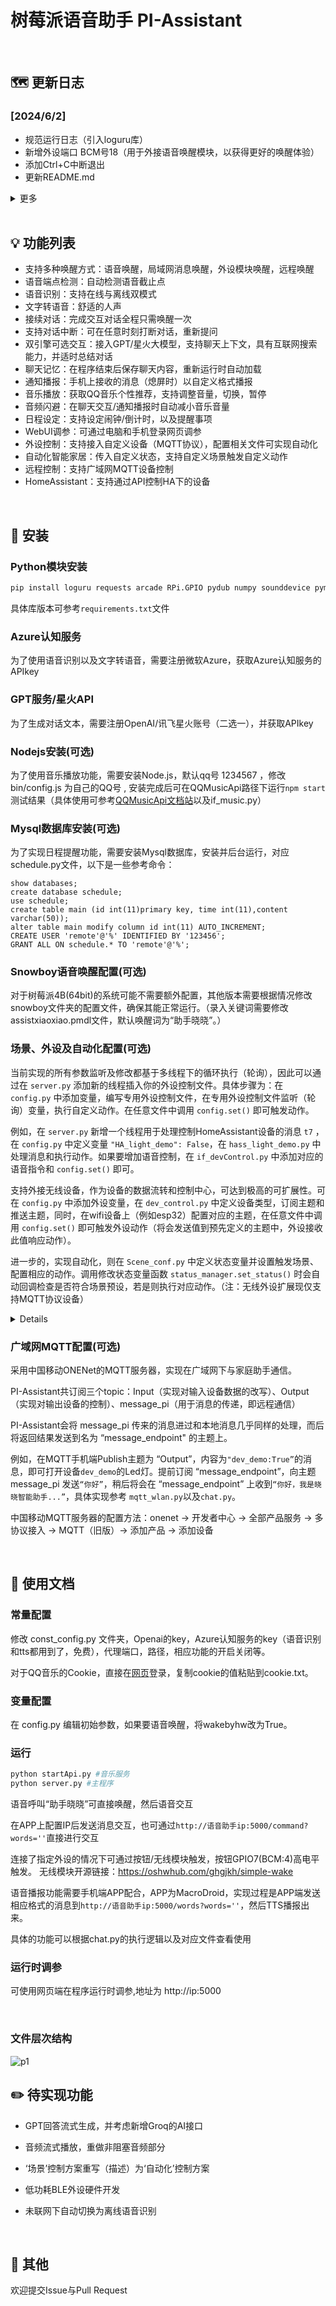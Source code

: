 
# 树莓派语音助手 PI-Assistant

<br>

## 🗺️ 更新日志

### [2024/6/2]

- 规范运行日志（引入loguru库）
- 新增外设端口 BCM号18（用于外接语音唤醒模块，以获得更好的唤醒体验）
- 添加Ctrl+C中断退出
- 更新README.md

<details>

<summary>更多</summary>

### [2024/5/13]

- 增加HomeAssistant设备控制，利用HA的API实现了对其下设备的控制，并提供了一个基本示例
- 修改了文档中对场景、外设及自动化部分的语言描述，更清晰易懂


### [2024/3/12]

- 增加广域网控制支持，采用MQTT协议，实现广域网下的设备控制，消息传递
- 完善WebUI，增加快捷命令，增加回复窗口
- 完善星火API，相比GPT可能会有更好的体验
- 星火版本指向3.5，GPT版本改指向GPT-4-turbo-preview
- 适配新版本DDG搜索
- 增强设备控制通用性和稳定性，完善场景逻辑
- 删除早期APP，统一采用Web控制
- 添加requirements.txt，列出运行版本号



### [2024/2/3]

- 支持局域网外设控制（MQTT）
- 优化场景类、配置类、状态类结构
- 最小化程序支持在PC（win10）运行
- 简化代码,删除音乐模块的自动获取Cookie功能

  
### [2024/1/8]

- 解决duckduckgo联网搜索失效的问题（注意及时升级ddg库）

### [2023/12/29]

- 已支持WebUI调参，可调参数可自由选择
- 已支持讯飞星火大模型API
- 优化场景配置代码

</details>
<br>

## 💡 功能列表

- 支持多种唤醒方式：语音唤醒，局域网消息唤醒，外设模块唤醒，远程唤醒
- 语音端点检测：自动检测语音截止点
- 语音识别：支持在线与离线双模式
- 文字转语音：舒适的人声
- 接续对话：完成交互对话全程只需唤醒一次
- 支持对话中断：可在任意时刻打断对话，重新提问
- 双引擎可选交互：接入GPT/星火大模型，支持聊天上下文，具有互联网搜索能力，并适时总结对话
- 聊天记忆：在程序结束后保存聊天内容，重新运行时自动加载
- 通知播报：手机上接收的消息（熄屏时）以自定义格式播报
- 音乐播放：获取QQ音乐个性推荐，支持调整音量，切换，暂停
- 音频闪避：在聊天交互/通知播报时自动减小音乐音量
- 日程设定：支持设定闹钟/倒计时，以及提醒事项
- WebUI调参：可通过电脑和手机登录网页调参
- 外设控制：支持接入自定义设备（MQTT协议），配置相关文件可实现自动化
- 自动化智能家居：传入自定义状态，支持自定义场景触发自定义动作
- 远程控制：支持广域网MQTT设备控制
- HomeAssistant：支持通过API控制HA下的设备
<br>

## 🎁 安装

### Python模块安装

```bash
pip install loguru requests arcade RPi.GPIO pydub numpy sounddevice pymysql cn2an duckduckgo_search flask SpeechRecognition openai pyaudio websocket-client paho-mqtt 
```

具体库版本可参考```requirements.txt```文件

### Azure认知服务

为了使用语音识别以及文字转语音，需要注册微软Azure，获取Azure认知服务的APIkey

### GPT服务/星火API

为了生成对话文本，需要注册OpenAI/讯飞星火账号（二选一），并获取APIkey

### Nodejs安装(可选)

为了使用音乐播放功能，需要安装Node.js，默认qq号 1234567 ，修改 bin/config.js 为自己的QQ号 , 安装完成后可在QQMusicApi路径下运行```npm start``` 测试结果（具体使用可参考[QQMusicApi文档站](https://jsososo.github.io/QQMusicApi/#/?id=qqmusicapi)以及if_music.py）

### Mysql数据库安装(可选)

为了实现日程提醒功能，需要安装Mysql数据库，安装并后台运行，对应schedule.py文件，以下是一些参考命令：

```mysql
show databases;
create database schedule;
use schedule;
create table main (id int(11)primary key, time int(11),content varchar(50));
alter table main modify column id int(11) AUTO_INCREMENT;
CREATE USER 'remote'@'%' IDENTIFIED BY '123456';
GRANT ALL ON schedule.* TO 'remote'@'%';
```

### Snowboy语音唤醒配置(可选)

对于树莓派4B(64bit)的系统可能不需要额外配置，其他版本需要根据情况修改snowboy文件夹的配置文件，确保其能正常运行。（录入关键词需要修改assistxiaoxiao.pmdl文件，默认唤醒词为“助手晓晓”。）


### 场景、外设及自动化配置(可选)

当前实现的所有参数监听及修改都基于多线程下的循环执行（轮询），因此可以通过在 ```server.py``` 添加新的线程插入你的外设控制文件。具体步骤为：在 ```config.py``` 中添加变量，编写专用外设控制文件，在专用外设控制文件监听（轮询）变量，执行自定义动作。在任意文件中调用 ```config.set()``` 即可触发动作。

例如，在 ```server.py``` 新增一个线程用于处理控制HomeAssistant设备的消息 ```t7``` ，在 ```config.py``` 中定义变量 ```"HA_light_demo": False```，在 ```hass_light_demo.py``` 中处理消息和执行动作。如果要增加语音控制，在 ```if_devControl.py``` 中添加对应的语音指令和 ```config.set()``` 即可。

支持外接无线设备，作为设备的数据流转和控制中心，可达到极高的可扩展性。可在 ```config.py``` 中添加外设变量，在 ```dev_control.py``` 中定义设备类型，订阅主题和推送主题，同时，在wifi设备上（例如esp32）配置对应的主题，在任意文件中调用 ```config.set()``` 即可触发外设动作（将会发送值到预先定义的主题中，外设接收此值响应动作）。

进一步的，实现自动化，则在 ```Scene_conf.py``` 中定义状态变量并设置触发场景、配置相应的动作。调用修改状态变量函数 ```status_manager.set_status()``` 时会自动回调检查是否符合场景预设，若是则执行对应动作。（注：无线外设扩展现仅支持MQTT协议设备）

<details>
<br>
外设通讯协议为MQTT，在树莓派上安装mosquito服务器，用户名和密码分别设置为 pi，123456。配置参考如下：

/etc/mosquitto/mosquitto.conf

```
listener 1883
allow_anonymous false
password_file /etc/mosquitto/passwd
```

设备分为输入设备（如传感器）和输出设备（如开关），以下描述了外设控制的两种数据流动：

- 输入设备（传感器）数据→状态管理器→场景管理器→配置管理器→输出设备（开关、灯）

此控制方案用于自动化控制，传感器的值会改变状态管理器的状态量，进而触发场景检测，满足对应场景后调用配置管理器的接口，控制设备。

- 控制命令（语音）→配置管理器→输出设备（开关、灯）

此控制方案用于手动控制，通过文字指令或语音指令直接修改配置管理器的变量，控制设备。

外设控制配置文件包括以下几个文件：```dev_control.py```(定义所有设备) ,```config.py```（定义输出设备） ,```Scene_conf.py```(定义输入设备以及场景)

文件中提供了一个示例，```sensor_demo```为输入设备，```dev_demo```作为输出设备，当```sensor_demo```发送```True（False）```时，```dev_demo```点亮（关闭）板载LED。硬件采用Esp32，相关的硬件代码提供在```mqtt_demo```文件夹。

代码设计有反馈机制，输出设备在接收到信息后需要有ACK，否则树莓派会认为此次控制不成功。
</details>

### 广域网MQTT配置(可选)

采用中国移动ONENet的MQTT服务器，实现在广域网下与家庭助手通信。

PI-Assistant共订阅三个topic：Input（实现对输入设备数据的改写）、Output（实现对输出设备的控制）、message_pi（用于消息的传递，即远程通信）

PI-Assistant会将 message_pi 传来的消息进过和本地消息几乎同样的处理，而后将返回结果发送到名为 “message_endpoint" 的主题上。

例如，在MQTT手机端Publish主题为 “Output”，内容为```"dev_demo:True”```的消息，即可打开设备```dev_demo```的Led灯。提前订阅 “message_endpoint”，向主题 message_pi 发送```“你好”```，稍后将会在 “message_endpoint” 上收到```“你好，我是晓晓智能助手...”```，具体实现参考 ```mqtt_wlan.py```以及```chat.py```。

中国移动MQTT服务器的配置方法：onenet -> 开发者中心 -> 全部产品服务 -> 多协议接入 -> MQTT（旧版）-> 添加产品 -> 添加设备 

<br>

## 📄 使用文档

### 常量配置

修改 const_config.py 文件夹，Openai的key，Azure认知服务的key（语音识别和tts都用到了，免费），代理端口，路径，相应功能的开启关闭等。

对于QQ音乐的Cookie，直接在[网页](https://y.qq.com/)登录，复制cookie的值粘贴到cookie.txt。

### 变量配置

在 config.py 编辑初始参数，如果要语音唤醒，将wakebyhw改为True。

### 运行

```bash
python startApi.py #音乐服务
python server.py #主程序
```

语音呼叫“助手晓晓”可直接唤醒，然后语音交互

在APP上配置IP后发送消息交互，也可通过```http://语音助手ip:5000/command?words=''```直接进行交互

连接了指定外设的情况下可通过按钮/无线模块触发，按钮GPIO7(BCM:4)高电平触发。 无线模块开源链接：https://oshwhub.com/ghgjkh/simple-wake 

语音播报功能需要手机端APP配合，APP为MacroDroid，实现过程是APP端发送相应格式的消息到```http://语音助手ip:5000/words?words=''```，然后TTS播报出来。

具体的功能可以根据chat.py的执行逻辑以及对应文件查看使用



### 运行时调参

可使用网页端在程序运行时调参,地址为 http://ip:5000 

<br>

### 文件层次结构

![p1](https://github.com/Lucky-183/PI-Assistant/blob/master/arch.PNG)

## ✏️ 待实现功能

- GPT回答流式生成，并考虑新增Groq的AI接口

- 音频流式播放，重做非阻塞音频部分

- ‘场景’控制方案重写（描述）为‘自动化’控制方案

- 低功耗BLE外设硬件开发

- 未联网下自动切换为离线语音识别

<br>

## 🎉 其他

欢迎提交Issue与Pull Request


